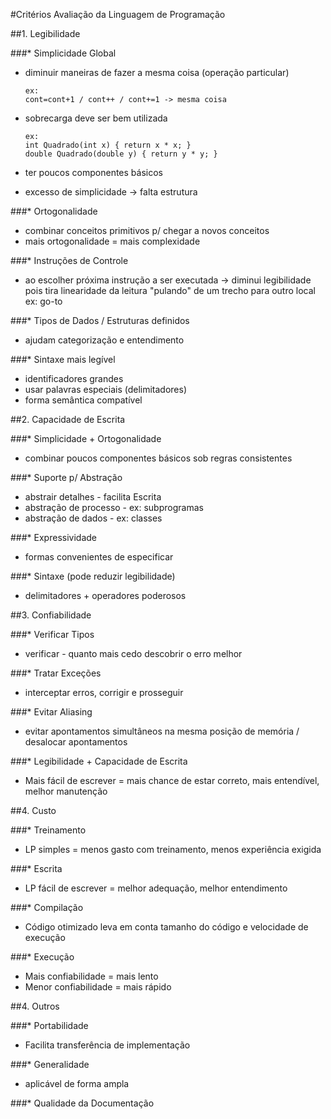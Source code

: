 #Critérios Avaliação da Linguagem de Programação

##1. Legibilidade

###* Simplicidade Global
  - diminuir maneiras de fazer a mesma coisa (operação particular)

    ```
    ex:
    cont=cont+1 / cont++ / cont+=1 -> mesma coisa
    ```
  - sobrecarga deve ser bem utilizada

    ```
    ex:
    int Quadrado(int x) { return x * x; }
    double Quadrado(double y) { return y * y; }
    ```
  - ter poucos componentes básicos
  - excesso de simplicidade -> falta estrutura

###* Ortogonalidade
  - combinar conceitos primitivos p/ chegar a novos conceitos
  - mais ortogonalidade = mais complexidade

###* Instruções de Controle
  - ao escolher próxima instrução a ser executada -> diminui legibilidade pois tira linearidade da leitura "pulando" de um trecho para outro local
  ex: go-to

###* Tipos de Dados / Estruturas definidos
  - ajudam categorização e entendimento

###* Sintaxe mais legível
  - identificadores grandes
  - usar palavras especiais (delimitadores)
  - forma semântica compatível

##2. Capacidade de Escrita

###* Simplicidade + Ortogonalidade
  - combinar poucos componentes básicos sob regras consistentes

###* Suporte p/ Abstração
  - abstrair detalhes - facilita Escrita
  - abstração de processo - ex: subprogramas
  - abstração de dados - ex: classes

###* Expressividade
  - formas convenientes de especificar

###* Sintaxe (pode reduzir legibilidade)
  - delimitadores + operadores poderosos

##3. Confiabilidade

###* Verificar Tipos
  - verificar - quanto mais cedo descobrir o erro melhor

###* Tratar Exceções
  - interceptar erros, corrigir e prosseguir

###* Evitar Aliasing
  - evitar apontamentos simultâneos na mesma posição de memória / desalocar apontamentos

###* Legibilidade + Capacidade de Escrita
  - Mais fácil de escrever = mais chance de estar correto, mais entendível, melhor manutenção

##4. Custo

###* Treinamento
  - LP simples = menos gasto com treinamento, menos experiência exigida

###* Escrita
  - LP fácil de escrever = melhor adequação, melhor entendimento

###* Compilação
  - Código otimizado leva em conta tamanho do código e velocidade de execução

###* Execução
  - Mais confiabilidade = mais lento
  - Menor confiabilidade = mais rápido

##4. Outros

###* Portabilidade
  - Facilita transferência de implementação

###* Generalidade
  - aplicável de forma ampla

###* Qualidade da Documentação
